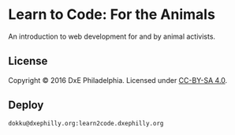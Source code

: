 # Learn to Code: For the Animals
An introduction to web development for and by animal activists.

## License
Copyright © 2016 DxE Philadelphia. Licensed under [CC-BY-SA 4.0](http://creativecommons.org/licenses/by-sa/4.0/).

## Deploy

    dokku@dxephilly.org:learn2code.dxephilly.org
